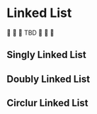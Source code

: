 # Linked List

🚧 🚧 🚧 TBD 🚧 🚧 🚧

## Singly Linked List

## Doubly Linked List

## Circlur Linked List
